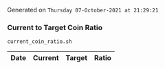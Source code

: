 Generated on `Thursday 07-October-2021 at 21:29:21`

### Current to Target Coin Ratio
`current_coin_ratio.sh`

Date|Current|Target|Ratio
---|---|---|---

